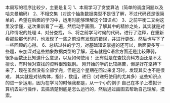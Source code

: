 本周写的程序比较少，主要是复习
1、本周学习了贪婪算法（简单的调度问题以及哈夫曼编码）
2、不相交集（对这个抽象数据类型不是很了解，不过代码还是很简单的，希望在后面的学习中，运用时能够理解这个知识点）
3、之前平衡二叉树这里没学懂，这次重新看了一遍，然后动手画图，了解其中的精妙之处，其实就是对几种情况的处理
4、对分查找，
5、将之前学习时候的代码，进行了注释，在重新看那些那代码时，也发现了一些之前没有发现的错误，并进行更改，然后也写下了一些回顾的心得。
6、总结过往的学习，对基础知识掌握的还可以，后面要多写一些题，来加深对这些抽象数据类型的了解，还有就是C语言方面还是比较薄弱，
很多函数还比知道什么意思，以及如何使用！
还有就是在查找资料方面还是不太擅长，有时候对查找的资料很难甄别。
刚开始的学的比较痛苦，但是好在坚持下来了，现在虽然没有全部学完，但是这个星期在回过来复习时，发现其实也不是很难，
其实就是对结构体，指针，数组，递归（对递归使用的尤其多）这些知识点的进一步运用，因为在学习的时候我都是，从一个小的例子
自己在本子上模拟计算机去进行操作，去搞清楚到底是怎么运行的，然后通过画图去帮助自己理解，摸索。
